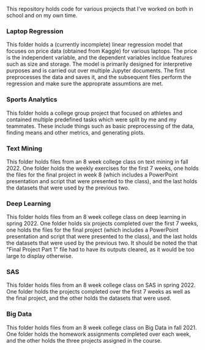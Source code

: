 This repository holds code for various projects that I've worked on both in school and on my own time.

### Laptop Regression
This folder holds a (currently incomplete) linear regression model that focuses on price data (obtained from Kaggle) for various laptops. The price is the independent variable, and the dependent variables incldue features such as size and storage. The model is primarily designed for interpretive purposes and is carried out over multiple Jupyter documents. The first preprocesses the data and saves it, and the subsequent files perform the regression and make sure the approprate assumtions are met.

### Sports Analytics
This folder holds a college group project that focused on athletes and contained multiple predefined tasks which were split by me and my teammates. These include things such as basic preprocessing of the data, finding means and other metrics, and generating plots.

### Text Mining
This folder holds files from an 8 week college class on text mining in fall 2022. One folder holds the weekly exercises for the first 7 weeks, one holds the files for the final project in week 8 (which includes a PowerPoint presentation and script that were presented to the class), and the last holds the datasets that were used by the previous two.

### Deep Learning
This folder holds files from an 8 week college class on deep learning in spring 2022. One folder holds six projects completed over the first 7 weeks, one holds the files for the final project (which includes a PowerPoint presentation and script that were presented to the class), and the last holds the datasets that were used by the previous two. It should be noted the that "Final Project Part 1" file had to have its outputs cleared, as it would be too large to display otherwise.

### SAS
This folder holds files from an 8 week college class on SAS in spring 2022. One folder holds the projects completed over the first 7 weeks as well as the final project, and the other holds the datasets that were used.

### Big Data
This folder holds files from an 8 week college class on Big Data in fall 2021. One folder holds the homework assignments completed over each week, and the other holds the three projects assigned in the course.
